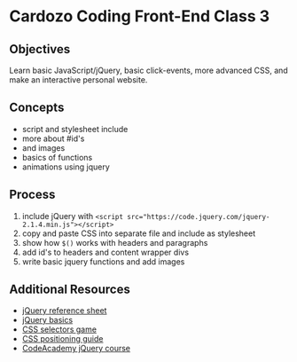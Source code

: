 # Cardozo Coding Front-End Class 3

## Objectives

Learn basic JavaScript/jQuery, basic click-events, more advanced CSS, and make an interactive personal website.

## Concepts
- script and stylesheet include 
- more about #id's
- and images
- basics of functions
- animations using jquery

## Process
1. include jQuery with `<script src="https://code.jquery.com/jquery-2.1.4.min.js"></script>`
2. copy and paste CSS into separate file and include as stylesheet
3. show how `$()` works with headers and paragraphs
4. add id's to headers and content wrapper divs
5. write basic jquery functions and add images

## Additional Resources
- [jQuery reference sheet](http://oscarotero.com/jquery/)
- [jQuery basics](http://jqfundamentals.com/chapter/jquery-basics)
- [CSS selectors game](http://flukeout.github.io/)
- [CSS positioning guide](http://learnlayout.com/position.html)
- [CodeAcademy jQuery course](https://www.codecademy.com/courses/basic-jquery/0/1)

